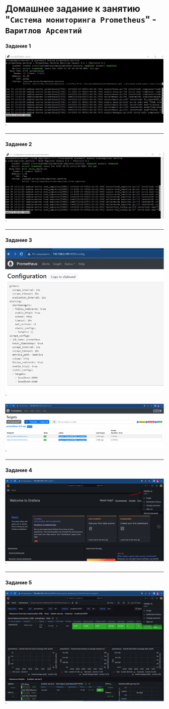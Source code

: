 # Домашнее задание к занятию "`Система мониторинга Prometheus`" - `Варитлов Арсентий`


### Задание 1

![Скриншот 1](https://github.com/ArsentiyV/02-monitoring/blob/main/img/prometheus1.jpg)`

---

### Задание 2

![Скриншот 3](https://github.com/ArsentiyV/02-monitoring/blob/main/img/prometheus2.jpg)`

---

### Задание 3

![Скриншот 4](https://github.com/ArsentiyV/02-monitoring/blob/main/img/prometheus3.jpg)`

![Скриншот 4](https://github.com/ArsentiyV/02-monitoring/blob/main/img/prometheus3-1.jpg)`

---

### Задание 4

![Скриншот 4](https://github.com/ArsentiyV/02-monitoring/blob/main/img/prometheus4.jpg)`

---

### Задание 5

![Скриншот 4](https://github.com/ArsentiyV/02-monitoring/blob/main/img/prometheus5.jpg)`

